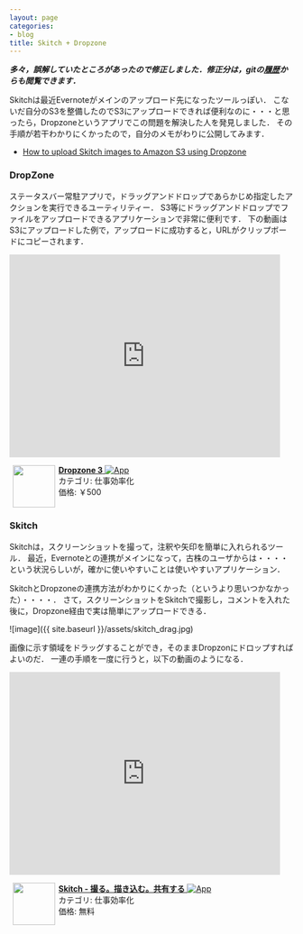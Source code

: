 ```yaml
---
layout: page
categories:
- blog
title: Skitch + Dropzone
---
```


***多々，誤解していたところがあったので修正しました．修正分は，gitの[履歴](https://github.com/sonsongithub/jekyllTemplate/commit/7cc3576050bce8812a657ac48f9531a6a6fbdb08)からも閲覧できます．***

Skitchは最近Evernoteがメインのアップロード先になったツールっぽい．
こないだ自分のS3を整備したのでS3にアップロードできれば便利なのに・・・と思ったら，Dropzoneというアプリでこの問題を解決した人を発見しました．
その手順が若干わかりにくかったので，自分のメモがわりに公開してみます．

 * [How to upload Skitch images to Amazon S3 using Dropzone](http://www.dafacto.com/2013/04/17/how-to-upload-skitch-images-to-amazon-s3-using-dropzone/)
 
### DropZone

ステータスバー常駐アプリで，ドラッグアンドドロップであらかじめ指定したアクションを実行できるユーティリティー．
S3等にドラッグアンドドロップでファイルをアップロードできるアプリケーションで非常に便利です．
下の動画はS3にアップロードした例で，アップロードに成功すると，URLがクリップボードにコピーされます．		

<iframe width="480" height="360" src="http://www.youtube.com/embed/MOQ_ktPI1ck" frameborder="0" allowfullscreen></iframe>

<a href="https://itunes.apple.com/jp/app/dropzone-3/id695406827?mt=12&uo=4&at=11l7gF" rel="nofollow" target="_blank"><img align="left" hspace="6" src="http://a1.mzstatic.com/us/r30/Purple3/v4/75/e8/3b/75e83b46-c1a6-ca98-c41d-d6980451f0f6/Dropzone.60x60-50.png" width="75" style="margin-right: 6px;" /><b>Dropzone 3</b> <img alt="App" src="http://ax.phobos.apple.com.edgesuite.net/ja_jp/images/web/linkmaker/badge_macappstore-sm.gif" style="vertical-align: text-bottom;" /><br />
</a>カテゴリ: 仕事効率化<br />
価格: &#65509;500<br clear="all" />

### Skitch

Skitchは，スクリーンショットを撮って，注釈や矢印を簡単に入れられるツール．
最近，Evernoteとの連携がメインになって，古株のユーザからは・・・・という状況らしいが，確かに使いやすいことは使いやすいアプリケーション．

SkitchとDropzoneの連携方法がわかりにくかった（というより思いつかなかった）・・・・．
さて，スクリーンショットをSkitchで撮影し，コメントを入れた後に，Dropzone経由で実は簡単にアップロードできる．

![image]({{ site.baseurl }}/assets/skitch_drag.jpg)

画像に示す領域をドラッグすることができ，そのままDropzonにドロップすればよいのだ．
一連の手順を一度に行うと，以下の動画のようになる．

<iframe width="480" height="360" src="http://www.youtube.com/embed/ywoqP9tMQAE" frameborder="0" allowfullscreen></iframe>

<a href="https://itunes.apple.com/jp/app/skitch-cuoru-miaoki-rumu-gong/id425955336?mt=12&uo=4&at=11l7gF" rel="nofollow" target="_blank"><img align="left" hspace="6" src="http://a5.mzstatic.com/us/r30/Purple3/v4/67/22/47/672247c7-b337-2a61-231a-80015bddb52e/SkitchMac.60x60-50.png" width="75" style="margin-right: 6px;" /><b>Skitch - 撮る。描き込む。共有する</b> <img alt="App" src="http://ax.phobos.apple.com.edgesuite.net/ja_jp/images/web/linkmaker/badge_macappstore-sm.gif" style="vertical-align: text-bottom;" /><br />
</a>カテゴリ: 仕事効率化<br />
価格: 無料<br clear="all" />
